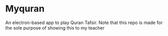 # Myquran

An electron-based app to play Quran Tafsir. Note that this repo is made for the sole purpose of showing this to my teacher
